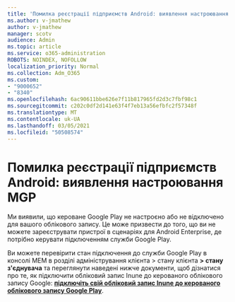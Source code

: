 ```yaml
---
title: 'Помилка реєстрації підприємств Android: виявлення настроювання MGP'
ms.author: v-jmathew
author: v-jmathew
manager: scotv
audience: Admin
ms.topic: article
ms.service: o365-administration
ROBOTS: NOINDEX, NOFOLLOW
localization_priority: Normal
ms.collection: Adm_O365
ms.custom:
- "9000652"
- "8340"
ms.openlocfilehash: 6ac90611bbe626e7f11b817965fd2d3c7fbf98c1
ms.sourcegitcommit: c202c0df2d141e63f4f7eb13a56efbfc2f57348f
ms.translationtype: MT
ms.contentlocale: uk-UA
ms.lasthandoff: 03/05/2021
ms.locfileid: "50508574"
---
```

# <a name="android-enterprise-enrollment-error-mgp-set-up-detection"></a>Помилка реєстрації підприємств Android: виявлення настроювання MGP

Ми виявили, що кероване Google Play не настроєно або не відключено для вашого облікового запису. Це може призвести до того, що ви не можете зареєструвати пристрої в сценаріях для Android Enterprise, де потрібно керувати підключенням служби Google Play.

Ви можете перевірити стан підключення до служби Google Play в консолі MEM в розділі адміністрування клієнта > стану клієнта **> стану з'єднувача** та переглянути наведені нижче документи, щоб дізнатися про те, як підключити обліковий запис Inune до керованого облікового запису Google: **[підключіть свій обліковий запис Inune до керованого облікового запису Google Play](https://docs.microsoft.com/mem/intune/enrollment/connect-intune-android-enterprise)**.
